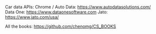 
Car data APIs:
    Chrome / Auto Data:  https://www.autodatasolutions.com/
    Data One:  https://www.dataonesoftware.com
    Jato:  https://www.jato.com/usa/

All the books:
    https://github.com/chenomg/CS_BOOKS

